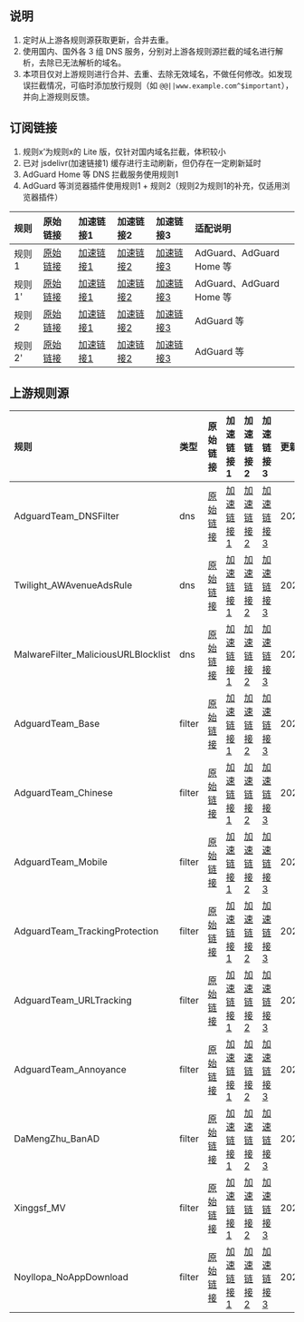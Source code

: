 ## 说明
1. 定时从上游各规则源获取更新，合并去重。
2. 使用国内、国外各 3 组 DNS 服务，分别对上游各规则源拦截的域名进行解析，去除已无法解析的域名。
3. 本项目仅对上游规则进行合并、去重、去除无效域名，不做任何修改。如发现误拦截情况，可临时添加放行规则（如 `@@||www.example.com^$important`），并向上游规则反馈。

## 订阅链接
1. 规则x’为规则x的 Lite 版，仅针对国内域名拦截，体积较小
2. 已对 jsdelivr(加速链接1) 缓存进行主动刷新，但仍存在一定刷新延时
3. AdGuard Home 等 DNS 拦截服务使用规则1
4. AdGuard 等浏览器插件使用规则1 + 规则2（规则2为规则1的补充，仅适用浏览器插件）

| 规则 | 原始链接 | 加速链接1 | 加速链接2 | 加速链接3 | 适配说明 |
|:-|:-|:-|:-|:-|:-|
| 规则1 | [原始链接](https://raw.githubusercontent.com/C9LG/Blocklists/main/rules/adblockdns.txt) | [加速链接1](https://gcore.jsdelivr.net/gh/C9LG/Blocklists@main/rules/adblockdns.txt) | [加速链接2](https://github.boki.moe/https://raw.githubusercontent.com/C9LG/Blocklists/main/rules/adblockdns.txt) | [加速链接3](https://ghfast.top/https://raw.githubusercontent.com/C9LG/Blocklists/main/rules/adblockdns.txt) | AdGuard、AdGuard Home 等 |
| 规则1' | [原始链接](https://raw.githubusercontent.com/C9LG/Blocklists/main/rules/adblockdnslite.txt) | [加速链接1](https://gcore.jsdelivr.net/gh/C9LG/Blocklists@main/rules/adblockdnslite.txt) | [加速链接2](https://github.boki.moe/https://raw.githubusercontent.com/C9LG/Blocklists/main/rules/adblockdnslite.txt) | [加速链接3](https://ghfast.top/https://raw.githubusercontent.com/C9LG/Blocklists/main/rules/adblockdnslite.txt) | AdGuard、AdGuard Home 等 |
| 规则2 | [原始链接](https://raw.githubusercontent.com/C9LG/Blocklists/main/rules/adblockfilters.txt) | [加速链接1](https://gcore.jsdelivr.net/gh/C9LG/Blocklists@main/rules/adblockfilters.txt) | [加速链接2](https://github.boki.moe/https://raw.githubusercontent.com/C9LG/Blocklists/main/rules/adblockfilters.txt) | [加速链接3](https://ghfast.top/https://raw.githubusercontent.com/C9LG/Blocklists/main/rules/adblockfilters.txt) | AdGuard 等 |
| 规则2' | [原始链接](https://raw.githubusercontent.com/C9LG/Blocklists/main/rules/adblockfilterslite.txt) | [加速链接1](https://gcore.jsdelivr.net/gh/C9LG/Blocklists@main/rules/adblockfilterslite.txt) | [加速链接2](https://github.boki.moe/https://raw.githubusercontent.com/C9LG/Blocklists/main/rules/adblockfilterslite.txt) | [加速链接3](https://ghfast.top/https://raw.githubusercontent.com/C9LG/Blocklists/main/rules/adblockfilterslite.txt) | AdGuard 等 |

## 上游规则源

| 规则 | 类型 | 原始链接 | 加速链接1 | 加速链接2 | 加速链接3 | 更新日期 |
|:-|:-|:-|:-|:-|:-|:-|
| AdguardTeam_DNSFilter | dns | [原始链接](https://adguardteam.github.io/AdGuardSDNSFilter/Filters/filter.txt) | [加速链接1](https://gcore.jsdelivr.net/gh/C9LG/Blocklists@main/rules/AdguardTeam_DNSFilter.txt) | [加速链接2](https://github.boki.moe/https://raw.githubusercontent.com/C9LG/Blocklists/main/rules/AdguardTeam_DNSFilter.txt) | [加速链接3](https://ghfast.top/https://raw.githubusercontent.com/C9LG/Blocklists/main/rules/AdguardTeam_DNSFilter.txt) | 2025/09/29 |
| Twilight_AWAvenueAdsRule | dns | [原始链接](https://raw.githubusercontent.com/TG-Twilight/AWAvenue-Ads-Rule/main/AWAvenue-Ads-Rule.txt) | [加速链接1](https://gcore.jsdelivr.net/gh/C9LG/Blocklists@main/rules/Twilight_AWAvenueAdsRule.txt) | [加速链接2](https://github.boki.moe/https://raw.githubusercontent.com/C9LG/Blocklists/main/rules/Twilight_AWAvenueAdsRule.txt) | [加速链接3](https://ghfast.top/https://raw.githubusercontent.com/C9LG/Blocklists/main/rules/Twilight_AWAvenueAdsRule.txt) | 2025/09/20 |
| MalwareFilter_MaliciousURLBlocklist | dns | [原始链接](https://malware-filter.gitlab.io/malware-filter/urlhaus-filter-agh-online.txt) | [加速链接1](https://gcore.jsdelivr.net/gh/C9LG/Blocklists@main/rules/MalwareFilter_MaliciousURLBlocklist.txt) | [加速链接2](https://github.boki.moe/https://raw.githubusercontent.com/C9LG/Blocklists/main/rules/MalwareFilter_MaliciousURLBlocklist.txt) | [加速链接3](https://ghfast.top/https://raw.githubusercontent.com/C9LG/Blocklists/main/rules/MalwareFilter_MaliciousURLBlocklist.txt) | 2025/09/29 |
| AdguardTeam_Base | filter | [原始链接](https://raw.githubusercontent.com/AdguardTeam/FiltersRegistry/master/filters/filter_2_Base/filter.txt) | [加速链接1](https://gcore.jsdelivr.net/gh/C9LG/Blocklists@main/rules/AdguardTeam_Base.txt) | [加速链接2](https://github.boki.moe/https://raw.githubusercontent.com/C9LG/Blocklists/main/rules/AdguardTeam_Base.txt) | [加速链接3](https://ghfast.top/https://raw.githubusercontent.com/C9LG/Blocklists/main/rules/AdguardTeam_Base.txt) | 2025/09/29 |
| AdguardTeam_Chinese | filter | [原始链接](https://raw.githubusercontent.com/AdguardTeam/FiltersRegistry/master/filters/filter_224_Chinese/filter.txt) | [加速链接1](https://gcore.jsdelivr.net/gh/C9LG/Blocklists@main/rules/AdguardTeam_Chinese.txt) | [加速链接2](https://github.boki.moe/https://raw.githubusercontent.com/C9LG/Blocklists/main/rules/AdguardTeam_Chinese.txt) | [加速链接3](https://ghfast.top/https://raw.githubusercontent.com/C9LG/Blocklists/main/rules/AdguardTeam_Chinese.txt) | 2025/09/29 |
| AdguardTeam_Mobile | filter | [原始链接](https://raw.githubusercontent.com/AdguardTeam/FiltersRegistry/master/filters/filter_11_Mobile/filter.txt) | [加速链接1](https://gcore.jsdelivr.net/gh/C9LG/Blocklists@main/rules/AdguardTeam_Mobile.txt) | [加速链接2](https://github.boki.moe/https://raw.githubusercontent.com/C9LG/Blocklists/main/rules/AdguardTeam_Mobile.txt) | [加速链接3](https://ghfast.top/https://raw.githubusercontent.com/C9LG/Blocklists/main/rules/AdguardTeam_Mobile.txt) | 2025/09/29 |
| AdguardTeam_TrackingProtection | filter | [原始链接](https://raw.githubusercontent.com/AdguardTeam/FiltersRegistry/master/filters/filter_3_Spyware/filter.txt) | [加速链接1](https://gcore.jsdelivr.net/gh/C9LG/Blocklists@main/rules/AdguardTeam_TrackingProtection.txt) | [加速链接2](https://github.boki.moe/https://raw.githubusercontent.com/C9LG/Blocklists/main/rules/AdguardTeam_TrackingProtection.txt) | [加速链接3](https://ghfast.top/https://raw.githubusercontent.com/C9LG/Blocklists/main/rules/AdguardTeam_TrackingProtection.txt) | 2025/09/29 |
| AdguardTeam_URLTracking | filter | [原始链接](https://raw.githubusercontent.com/AdguardTeam/FiltersRegistry/master/filters/filter_17_TrackParam/filter.txt) | [加速链接1](https://gcore.jsdelivr.net/gh/C9LG/Blocklists@main/rules/AdguardTeam_URLTracking.txt) | [加速链接2](https://github.boki.moe/https://raw.githubusercontent.com/C9LG/Blocklists/main/rules/AdguardTeam_URLTracking.txt) | [加速链接3](https://ghfast.top/https://raw.githubusercontent.com/C9LG/Blocklists/main/rules/AdguardTeam_URLTracking.txt) | 2025/09/25 |
| AdguardTeam_Annoyance | filter | [原始链接](https://raw.githubusercontent.com/AdguardTeam/FiltersRegistry/master/filters/filter_14_Annoyances/filter.txt) | [加速链接1](https://gcore.jsdelivr.net/gh/C9LG/Blocklists@main/rules/AdguardTeam_Annoyance.txt) | [加速链接2](https://github.boki.moe/https://raw.githubusercontent.com/C9LG/Blocklists/main/rules/AdguardTeam_Annoyance.txt) | [加速链接3](https://ghfast.top/https://raw.githubusercontent.com/C9LG/Blocklists/main/rules/AdguardTeam_Annoyance.txt) | 2025/09/29 |
| DaMengZhu_BanAD | filter | [原始链接](https://raw.githubusercontent.com/damengzhu/banad/main/jiekouAD.txt) | [加速链接1](https://gcore.jsdelivr.net/gh/C9LG/Blocklists@main/rules/DaMengZhu_BanAD.txt) | [加速链接2](https://github.boki.moe/https://raw.githubusercontent.com/C9LG/Blocklists/main/rules/DaMengZhu_BanAD.txt) | [加速链接3](https://ghfast.top/https://raw.githubusercontent.com/C9LG/Blocklists/main/rules/DaMengZhu_BanAD.txt) | 2025/09/27 |
| Xinggsf_MV | filter | [原始链接](https://raw.githubusercontent.com/xinggsf/Adblock-Plus-Rule/master/mv.txt) | [加速链接1](https://gcore.jsdelivr.net/gh/C9LG/Blocklists@main/rules/Xinggsf_MV.txt) | [加速链接2](https://github.boki.moe/https://raw.githubusercontent.com/C9LG/Blocklists/main/rules/Xinggsf_MV.txt) | [加速链接3](https://ghfast.top/https://raw.githubusercontent.com/C9LG/Blocklists/main/rules/Xinggsf_MV.txt) | 2025/07/28 |
| Noyllopa_NoAppDownload | filter | [原始链接](https://raw.githubusercontent.com/Noyllopa/NoAppDownload/master/NoAppDownload.txt) | [加速链接1](https://gcore.jsdelivr.net/gh/C9LG/Blocklists@main/rules/Noyllopa_NoAppDownload.txt) | [加速链接2](https://github.boki.moe/https://raw.githubusercontent.com/C9LG/Blocklists/main/rules/Noyllopa_NoAppDownload.txt) | [加速链接3](https://ghfast.top/https://raw.githubusercontent.com/C9LG/Blocklists/main/rules/Noyllopa_NoAppDownload.txt) | 2025/07/28 |

